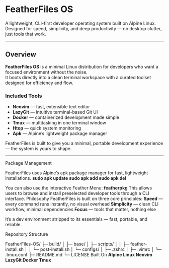 # FeatherFiles OS

A lightweight, CLI-first developer operating system built on Alpine Linux.  
Designed for speed, simplicity, and deep productivity — no desktop clutter, just tools that work.

---

## Overview

**FeatherFiles OS** is a minimal Linux distribution for developers who want a focused environment without the noise.  
It boots directly into a clean terminal workspace with a curated toolset designed for efficiency and flow.

### Included Tools
- **Neovim** — fast, extensible text editor
- **LazyGit** — intuitive terminal-based Git UI
- **Docker** — containerized development made simple
- **Tmux** — multitasking in one terminal window
- **Htop** — quick system monitoring
- **Apk** — Alpine’s lightweight package manager

FeatherFiles is built to give you a minimal, portable development experience — the system is yours to shape.

---
Package Management

FeatherFiles uses Alpine’s apk package manager for fast, lightweight installations.
**sudo apk update
sudo apk add <package>
sudo apk del <package>**

You can also use the interactive Feather Menu:
**featherpkg**
This allows users to browse and install preselected developer tools through a CLI interface.
Philosophy
FeatherFiles is built on three core principles:
**Speed** — every command runs instantly, no visual overhead
**Simplicity** — clean CLI workflow, minimal dependencies
**Focus** — tools that matter, nothing else

It’s a dev environment stripped to its essentials — fast, portable, and reliable.

Repository Structure

FeatherFiles-OS/
 ├─ build/
 │    ├─ base/
 │    ├─ scripts/
 │    │    ├─ feather-install.sh
 │    │    └─ post-install.sh
 │    └─ configs/
 │         ├─ .zshrc
 │         ├─ .vimrc
 │         └─ .tmux.conf
 ├─ README.md
 └─ LICENSE
Built On
**Alpine Linux
Neovim
LazyGit
Docker
Tmux**

